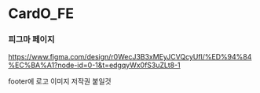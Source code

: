 # CardO_FE

### 피그마 페이지
https://www.figma.com/design/r0WecJ3B3xMEyJCVQcyUfl/%ED%94%84%EC%BA%A1?node-id=0-1&t=edgqyWx0fS3uZLt8-1


footer에 로고 이미지 저작권 붙일것